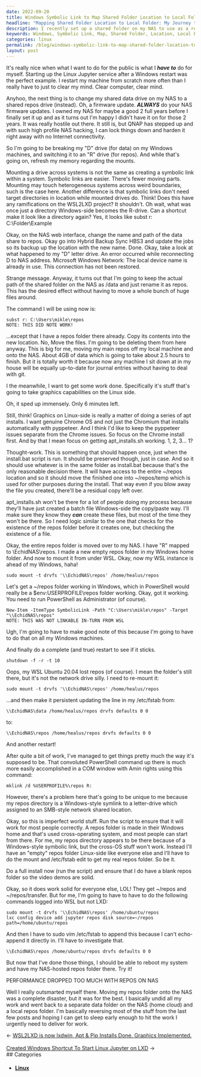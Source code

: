```yaml
---
date: 2022-09-20
title: Windows Symbolic Link to Map Shared Folder Location to Local Folder
headline: "Mapping Shared Folder Location to Local Folder: My Journey to Get My Repos Folder Working on Windows and WSL"
description: I recently set up a shared folder on my NAS to use as a repos drive. After a lot of work, I managed to get it working in both Windows and WSL, but the performance dropped too much when I moved the repos folder to the NAS. I had to reverse my work, updating the firmware on my NAS, renaming the Windows 'D' drive to an 'R' drive, and running an install.bat script and creating an apt_installs.sh file.
keywords: Windows, Symbolic Link, Map, Shared Folder, Location, Local Folder, NAS, Repos Drive, Firmware, Rename, Install.bat, Apt_installs.sh, Chrome OS, Linux, Commands, Restart
categories: linux
permalink: /blog/windows-symbolic-link-to-map-shared-folder-location-to-local-folder/
layout: post
---
```



It's really nice when what I want to do for the public is what I ***have to***
do for myself. Starting up the Linux Jupyter service after a Windows restart
was the perfect example. I restart my machine from scratch more often than I
really have to just to clear my mind. Clear computer, clear mind.

Anyhoo, the next thing is to change my shared data drive on my NAS to a shared
repos drive (instead). Oh, a firmware update. ***ALWAYS*** do your NAS firmware
updates. I owned my NAS for maybe a good 2 full years before I finally set it
up and as it turns out I'm happy I didn't have it on for those 2 years. It was
really hostile out there. It still is, but QNAP has stepped up and with such
high profile NAS hacking, I can lock things down and harden it right away with
no Internet connectivity.

So I'm going to be breaking my "D" drive (for data) on my Windows machines, and
switching it to an "R" drive (for repos). And while that's going on, refresh my
memory regarding the mounts.

Mounting a drive across systems is not the same as creating a symbolic link
within a system. Symbolic links are easier. There's fewer moving parts.
Mounting may touch heterogeneous systems across weird boundaries, such is the
case here. Another difference is that symbolic links don't need target
directories in location while mounted drives do. Think! Does this have any
ramifications on the WSL2LXD project? It shouldn't. Oh wait, what was once just
a directory Windows-side becomes the R-drive. Can a shortcut make it look like
a directory again? Yes, it looks like subst r: C:\Folder\Example

Okay, on the NAS web interface, change the name and path of the data share to
repos. Okay go into Hybrid Backup Sync HBS3 and update the jobs so its backup
up the location with the new name. Done. Okay, take a look at what happened to
my "D" letter drive. An error occurred while reconnecting D to NAS address.
Microsoft Windows Network: The local device name is already in use. This
connection has not been restored.

Strange message. Anyway, it turns out that I'm going to keep the actual path of
the shared folder on the NAS as /data and just rename it as repos. This has the
desired effect without having to move a whole bunch of huge files around.

The command I will be using now is:

    subst r: C:\Users\mikle\repos
    NOTE: THIS DID NOTE WORK!

...except that I have a repos folder there already. Copy its contents into the
new location. No, Move the files. I'm going to be deleting them from here
anyway. This is big for me, moving my main repos off my local machine and onto
the NAS. About 4GB of data which is going to take about 2.5 hours to finish.
But it is totally worth it because now any machine I sit down at in my house
will be equally up-to-date for journal entries without having to deal with git.

I the meanwhile, I want to get some work done. Specifically it's stuff that's
going to take graphics capabilities on the Linux side.

Oh, it sped up immensely. Only 6 minutes left.

Still, think! Graphics on Linux-side is really a matter of doing a series of
apt installs. I want genuine Chrome OS and not just the Chromium that installs
automatically with pyppeteer. And I think I'd like to keep the pyppeteer issues
separate from the Chrome issues. So focus on the Chrome install first. And by
that I mean focus on getting apt_installs.sh working. 1, 2, 3... 1?

Thought-work. This is something that should happen once, just when the
install.bat script is run. It should be preserved though, just in case. And so
it should use whatever is in the same folder as install.bat because that's the
only reasonable decision there. It will have access to the entire ~/repos
location and so it should move the finished one into ~/repos/temp which is used
for other purposes during the install. That way even if you blow away the file
you created, there'll be a residual copy left over.

apt_installs.sh won't be there for a lot of people doing my process because
they'll have just created a batch file Windows-side the copy/paste way. I'll
make sure they know they ***can*** create these files, but most of the time
they won't be there. So I need logic similar to the one that checks for the
existence of the repos folder before it creates one, but checking the existence
of a file.

Okay, the entire repos folder is moved over to my NAS. I have "R" mapped to
\\EchidNAS\repos. I made a new empty repos folder in my Windows home folder.
And now to mount it from under WSL. Okay, now my WSL instance is ahead of my
Windows, haha!

    sudo mount -t drvfs '\\EchidNAS\repos' /home/healus/repos

Let's get a ~/repos folder working in Windows, which in PowerShell would really
be a $env:USERPROFILE\repos folder working. Okay, got it working. You need to
run PowerShell as Administrator (of course).

    New-Item -ItemType SymbolicLink -Path "C:\Users\mikle\repos" -Target "\\EchidNAS\repos"
    NOTE: THIS WAS NOT LINKABLE IN-TURN FROM WSL

Ugh, I'm going to have to make good note of this because I'm going to have to
do that on all my Windows machines.

And finally do a complete (and true) restart to see if it sticks.

    shutdown -f -r -t 10

Oops, my WSL Ubuntu 20.04 lost repos (of course). I mean the folder's still
there, but it's not the network drive silly. I need to re-mount it:

    sudo mount -t drvfs '\\EchidNAS\repos' /home/healus/repos

...and then make it persistent updating the line in my /etc/fstab from:

    \\EchidNAS\data /home/healus/repos drvfs defaults 0 0

to:

    \\EchidNAS\repos /home/healus/repos drvfs defaults 0 0

And another restart!

After quite a bit of work, I've managed to get things pretty much the way it's
supposed to be. That convoluted PowerShell command up there is much more easily
accomplished in a COM window with Amin rights using this command:

    mklink /d %USERPROFILE%\repos R:

However, there's a problem here that's going to be unique to me because my
repos directory is a Windows-style symlink to a letter-drive which assigned to
an SMB-style network shared location.

Okay, so this is imperfect world stuff. Run the script to ensure that it will
work for most people correctly. A repos folder is made in their Windows home
and that's used cross-operating system, and most people can start from there.
For me, my repos directory appears to be there because of a Windows-style
symbolic link, but the cross-OS stuff won't work. Instead I'll have an "empty"
repos folder Linux-side like everyone else and I'll have to do the mount and
/etc/fstab edit to get my real repos folder. So be it.

Do a full install now (run the script) and ensure that I do have a blank repos
folder so the video demos are solid.

Okay, so it does work solid for everyone else, LOL! They get ~/repos and
~/repos/transfer. But for me, I'm going to have to have to do the following
commands logged into WSL but not LXD:

    sudo mount -t drvfs '\\EchidNAS\repos' /home/ubuntu/repos
    lxc config device add jupyter repos disk source=~/repos path=/home/ubuntu/repos

And then I have to sudo vim /etc/fstab to append this because I can't
echo-append it directly in. I'll have to investigate that.

    \\EchidNAS\repos /home/ubuntu/repos drvfs defaults 0 0

But now that I've done those things, I should be able to reboot my system and
have my NAS-hosted repos folder there. Try it!

PERFORMANCE DROPPED TOO MUCH WITH REPOS ON NAS

Well I really outsmarted myself there. Moving my repos folder onto the NAS was
a complete disaster, but it was for the best. I basically undid all my work and
went back to a separate data folder on the NAS (home cloud) and a local repos
folder. I'm basically reversing most of the stuff from the last few posts and
hoping I can get to sleep early enough to hit the work I urgently need to
deliver for work.

<div class="post-nav"><div class="post-nav-prev"><span class="arrow">&larr;&nbsp;</span><a href="/blog/wsl2lxd-is-now-lxdwin-apt-pip-installs-done-graphics-implemented">WSL2LXD is now lxdwin, Apt & Pip Installs Done. Graphics Implemented.</a></div> &nbsp; <div class="post-nav-next"><a href="/blog/created-windows-shortcut-to-start-linux-jupyter-on-lxd">Created Windows Shortcut To Start Linux Jupyter on LXD</a><span class="arrow">&nbsp;&rarr;</span></div></div>
## Categories

<ul>
<li><h4><a href='/linux/'>Linux</a></h4></li></ul>